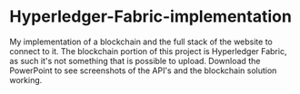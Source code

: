 # Hyperledger-Fabric-implementation
My implementation of a blockchain and the full stack of the website to connect to it.
The blockchain portion of this project is Hyperledger Fabric, as such it's not something that is possible to upload.
Download the PowerPoint to see screenshots of the API's and the blockchain solution working.
